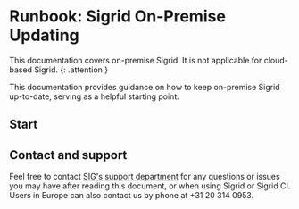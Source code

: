 # Runbook: Sigrid On-Premise Updating

This documentation covers on-premise Sigrid. It is not applicable for cloud-based Sigrid.
{: .attention }

This documentation provides guidance on how to keep on-premise Sigrid up-to-date, serving as a helpful starting point.

<sig-toc></sig-toc>

## Start

## Contact and support

Feel free to contact [SIG's support department](mailto:support@softwareimprovementgroup.com) for any questions or issues you may have after reading this document, or when using Sigrid or Sigrid CI. Users in Europe can also contact us by phone at +31 20 314 0953.
